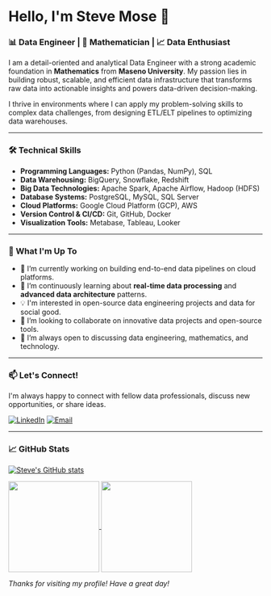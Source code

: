 
# Hello, I'm Steve Mose 👋

### 📊 Data Engineer | 🧮 Mathematician | 📈 Data Enthusiast

I am a detail-oriented and analytical Data Engineer with a strong academic foundation in **Mathematics** from **Maseno University**. My passion lies in building robust, scalable, and efficient data infrastructure that transforms raw data into actionable insights and powers data-driven decision-making.

I thrive in environments where I can apply my problem-solving skills to complex data challenges, from designing ETL/ELT pipelines to optimizing data warehouses.

---

### 🛠️ Technical Skills

*   **Programming Languages:** Python (Pandas, NumPy), SQL
*   **Data Warehousing:** BigQuery, Snowflake, Redshift
*   **Big Data Technologies:** Apache Spark, Apache Airflow, Hadoop (HDFS)
*   **Database Systems:** PostgreSQL, MySQL, SQL Server
*   **Cloud Platforms:** Google Cloud Platform (GCP), AWS
*   **Version Control & CI/CD:** Git, GitHub, Docker
*   **Visualization Tools:** Metabase, Tableau, Looker

---

### 🧠 What I'm Up To

*   🔭 I’m currently working on building end-to-end data pipelines on cloud platforms.
*   🌱 I’m continuously learning about **real-time data processing** and **advanced data architecture** patterns.
*   💡 I'm interested in open-source data engineering projects and data for social good.
*   👯 I’m looking to collaborate on innovative data projects and open-source tools.
*   🤔 I’m always open to discussing data engineering, mathematics, and technology.

---

### 📫 Let's Connect!

I'm always happy to connect with fellow data professionals, discuss new opportunities, or share ideas.

[![LinkedIn](https://img.shields.io/badge/LinkedIn-Connect%20with%20me-blue?style=for-the-badge&logo=linkedin)](https://www.linkedin.com/in/steve-mose-a69889380/)
[![Email](https://img.shields.io/badge/Email-Reach%20out%20to%20me-red?style=for-the-badge&logo=gmail)](mailto:smose604@gmail.com)

---

### 📈 GitHub Stats

[![Steve's GitHub stats](https://github-readme-stats.vercel.app/api?username=stevemose)](https://github.com/stevemose/github-readme-stats)

<a href="https://github.com/stevemose/github-readme-stats">
  <img height=180 align="center" src="https://github-readme-stats.vercel.app/api?username=stevemose&show_icons=true&theme=radical&hide_border=true" />
</a>
<a href="https://github.com/stevemose/github-readme-stats">
  <img height=180 align="center" src="https://github-readme-stats.vercel.app/api/top-langs?username=stevemose&layout=compact&theme=radical&hide_border=true" />
</a>

*Thanks for visiting my profile! Have a great day!*
